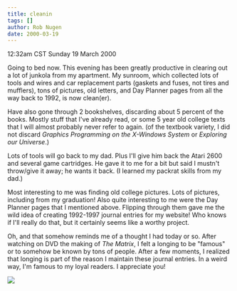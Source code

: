 ```yaml
---
title: cleanin
tags: []
author: Rob Nugen
date: 2000-03-19
---
```


<title>Cleaning</title>
<p class=date>12:32am CST Sunday 19 March 2000</p>

<p>Going to bed now.  This evening has been greatly productive in
clearing out a lot of junkola from my apartment.  My sunroom, which
collected lots of tools and wires and car replacement parts (gaskets
and fuses, not tires and mufflers), tons of pictures, old letters, and
Day Planner pages from all the way back to 1992, is now clean(er).

<p>Have also gone through 2 bookshelves, discarding about 5 percent of
the books.  Mostly stuff that I've already read, or some 5 year old
college texts that I will almost probably never refer to again.  (of
the textbook variety, I did not discard <em>Graphics Programming on
the X-Windows System</em> or <em>Exploring our Universe</em>.)

<p>Lots of tools will go back to my dad.  Plus I'll give him back the
Atari 2600 and several game cartridges.  He gave it to me for a bit
but said I mustn't throw/give it away; he wants it back.  (I learned
my packrat skills from my dad.)

<p>Most interesting to me was finding old college pictures.  Lots of
pictures, including from my graduation!  Also quite interesting to me
were the Day Planner pages that I mentioned above.  Flipping through
them gave me the wild idea of creating 1992-1997 journal entries for
my website!  Who knows if I'll really do that, but it certainly seems
like a worthy project.

<p>Oh, and that somehow reminds me of a thought I had today or so.
After watching on DVD the making of <em>The Matrix</em>, I felt a
longing to be "famous" or to somehow be known by tons of people.
After a few moments, I realized that longing is part of the reason I
maintain these journal entries.  In a weird way, I'm famous to my
loyal readers.  I appreciate you!

<p><img src='/images/rob/wL-ROB.gif'>

